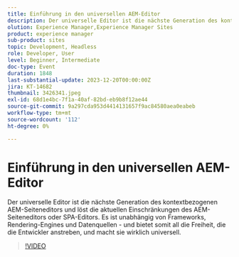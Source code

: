 ```yaml
---
title: Einführung in den universellen AEM-Editor
description: Der universelle Editor ist die nächste Generation des kontextbezogenen AEM-Seiteneditors und löst die aktuellen Einschränkungen des AEM-Seiteneditors oder SPA-Editors. Es ist unabhängig von Frameworks, Rendering-Engines und Datenquellen - und bietet somit all die Freiheit, die die Entwickler anstreben, und macht sie wirklich universell.
olution: Experience Manager,Experience Manager Sites
product: experience manager
sub-product: sites
topic: Development, Headless
role: Developer, User
level: Beginner, Intermediate
doc-type: Event
duration: 1848
last-substantial-update: 2023-12-20T00:00:00Z
jira: KT-14682
thumbnail: 3426341.jpeg
exl-id: 68d1e4bc-7f1a-40af-82bd-eb9b8f12ae44
source-git-commit: 9a297cda953d4414131657f9ac84580aea0eabeb
workflow-type: tm+mt
source-wordcount: '112'
ht-degree: 0%

---
```


# Einführung in den universellen AEM-Editor

Der universelle Editor ist die nächste Generation des kontextbezogenen AEM-Seiteneditors und löst die aktuellen Einschränkungen des AEM-Seiteneditors oder SPA-Editors. Es ist unabhängig von Frameworks, Rendering-Engines und Datenquellen - und bietet somit all die Freiheit, die die Entwickler anstreben, und macht sie wirklich universell.

>[!VIDEO](https://video.tv.adobe.com/v/3426341/?learn=on)

